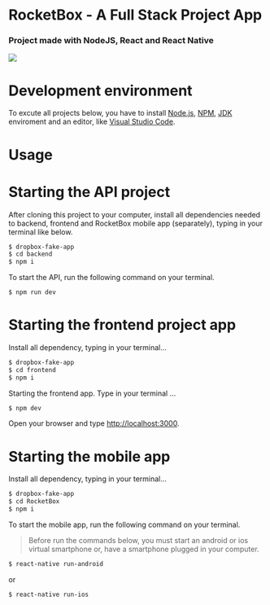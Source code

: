 # RocketBox - A Full Stack Project App 

### Project made with NodeJS, React and React Native

<img src="https://github.com/eltonlazzarin/dropbox-fake-app/blob/master/frontend/frontendBox.gif">


# Development environment

To excute all projects below, you have to install [Node.js](https://nodejs.org), [NPM](https://www.npmjs.com/), [JDK](https://www.oracle.com/technetwork/java/javase/downloads/jdk8-downloads-2133151.html) enviroment and an editor, like [Visual Studio Code](https://code.visualstudio.com/).


# Usage

# Starting the API project

After cloning this project to your computer, install all dependencies needed to backend, frontend and RocketBox mobile app (separately), typing in your terminal like below.

```sh
$ dropbox-fake-app
$ cd backend
$ npm i
```

To start the API, run the following command on your terminal.

```sh
$ npm run dev
```


# Starting the frontend project app

Install all dependency, typing in your terminal...

```sh
$ dropbox-fake-app
$ cd frontend
$ npm i
```

Starting the frontend app. Type in your terminal ...

```sh
$ npm dev
```

Open your browser and type [http://localhost:3000](http://localhost:3000).


# Starting the mobile app

Install all dependency, typing in your terminal...


```sh
$ dropbox-fake-app
$ cd RocketBox
$ npm i
```

To start the mobile app, run the following command on your terminal.

>Before run the commands below, you must start an android or ios virtual smartphone or, have a smartphone plugged in your computer.

```sh
$ react-native run-android
```

or

```sh
$ react-native run-ios
```


